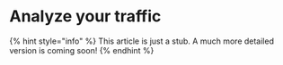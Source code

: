 # Analyze your traffic

{% hint style="info" %}
This article is just a stub. A much more detailed version is coming soon!
{% endhint %}



